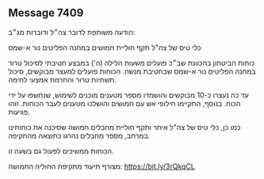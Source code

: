 ## Message 7409

הודעה משותפת לדובר צה״ל ודוברות מג״ב:

כלי טיס של צה"ל תקף חוליית חמושים במחנה הפליטים נור א-שמס

כוחות הביטחון בהכוונת שב״כ פועלים משעות הלילה (ה') במבצע חטיבתי לסיכול טרור במחנה הפליטים נור א-שמס שבחטיבת מנשה.
הכוחות פועלים למעצר מבוקשים, סיכול תשתיות טרור והחרמת אמצעי לחימה.

עד כה נעצרו כ-10 מבוקשים והושמדו מספר מטענים מוכנים לשימוש, שנחשפו על ידי הכוח. בנוסף, התקיימו חילופי אש עם חמושים והושלכו מטענים לעבר הכוחות. זוהו פגיעות.  

כמו כן, כלי טיס של צה"ל איתר ותקף חוליית מחבלים חמושה שסיכנה את כוחותינו במרחב, מספר מחבלים נהרגו כתוצאה מהתקיפה. 

הכוחות ממשיכים לפעול גם בשעה זו.

מצורף תיעוד מתקיפת החוליה החמושה: https://bit.ly/3rQkqCL

